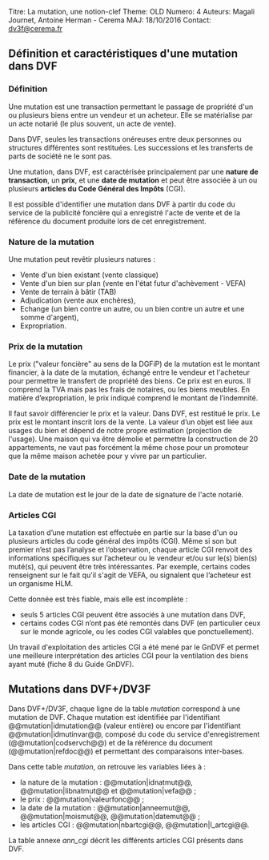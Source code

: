 Titre: La mutation, une notion-clef
Theme: OLD
Numero: 4
Auteurs: Magali Journet, Antoine Herman - Cerema
MAJ: 18/10/2016
Contact: dv3f@cerema.fr

## Définition et caractéristiques d'une mutation dans DVF

### Définition

Une mutation est une transaction permettant le passage de propriété d'un ou plusieurs biens entre un vendeur et un acheteur. Elle se matérialise par un acte notarié (le plus souvent, un acte de vente).
 
Dans DVF, seules les transactions onéreuses entre deux personnes ou structures différentes sont restituées. 
Les successions et les transferts de parts de société ne le sont pas. 

Une mutation, dans DVF, est caractérisée principalement par une **nature de transaction**, un **prix**, et une **date de mutation**
et peut être associée à un ou plusieurs **articles du Code Général des Impôts** (CGI).

Il est possible d'identifier une mutation dans DVF à partir du code du service de la publicité foncière qui a enregistré 
l'acte de vente et de la référence du document produite lors de cet enregistrement. 

### Nature de la mutation

Une mutation peut revêtir plusieurs natures :
 
* Vente d'un bien existant (vente classique)
* Vente d'un bien sur plan (vente en l'état futur d'achèvement - VEFA)
* Vente de terrain à bâtir (TAB)
* Adjudication (vente aux enchères),
* Echange (un bien contre un autre, ou un bien contre un autre et une somme d'argent), 
* Expropriation.  

### Prix de la mutation

Le prix ("valeur foncière" au sens de la DGFiP) de la mutation est le montant financier, à la date de la mutation, échangé entre le vendeur et l'acheteur pour permettre le transfert de propriété des biens. 
Ce prix est en euros. Il comprend la TVA mais pas les frais de notaires, ou les biens meubles. 
En matière d’expropriation, le prix indiqué comprend le montant de l’indemnité.

Il faut savoir différencier le prix et la valeur. Dans DVF, est restitué le prix. Le prix est le montant inscrit lors de la vente. La valeur d’un objet est liée aux usages du bien et dépend de notre propre estimation (projection de l'usage). Une maison qui va être démolie et permettre la construction de 20 appartements, ne vaut pas forcément la même chose pour un promoteur que la même maison achetée pour y vivre par un particulier. 

### Date de la mutation 

La date de mutation est le jour de la date de signature de l'acte notarié. 

### Articles CGI

La taxation d’une mutation est effectuée en partie sur la base d'un ou plusieurs articles du code général des impôts (CGI). Même si son but premier n’est pas l’analyse et l’observation, chaque article CGI renvoit des informations spécifiques sur l’acheteur ou le vendeur et/ou sur le(s) bien(s) muté(s), qui peuvent être très intéressantes. Par exemple, certains codes renseignent sur le fait qu'il s'agit de VEFA, ou signalent que l’acheteur est un organisme HLM.
  
Cette donnée est très fiable, mais elle est incomplète : 

* seuls 5 articles CGI peuvent être associés à une mutation dans DVF,
* certains codes CGI n’ont pas été remontés dans DVF (en particulier ceux sur le monde agricole, ou les codes CGI valables que ponctuellement).

Un travail d'exploitation des articles CGI a été mené par le GnDVF et permet une meilleure interprétation des articles CGI pour la ventilation des biens ayant muté (fiche 8 du Guide GnDVF).

## Mutations dans DVF+/DV3F 

Dans DVF+/DV3F, chaque ligne de la table _mutation_ correspond à une mutation de DVF. Chaque mutation est identifiée
par l'identifiant @@mutation|idmutation@@ (valeur entière) ou encore par l'identifiant @@mutation|idmutinvar@@, composé du code du service d'enregistrement (@@mutation|codservch@@)
et de la référence du document (@@mutation|refdoc@@) et permettant des comparaisons inter-bases.

Dans cette table _mutation_, on retrouve les variables liées à :

* la nature de la mutation : @@mutation|idnatmut@@, @@mutation|libnatmut@@ et @@mutation|vefa@@ ;
* le prix : @@mutation|valeurfonc@@ ;
* la date de la mutation : @@mutation|anneemut@@, @@mutation|moismut@@, @@mutation|datemut@@ ;
* les articles CGI : @@mutation|nbartcgi@@, @@mutation|l_artcgi@@.

La table annexe _ann_cgi_ décrit les différents articles CGI présents dans DVF.  